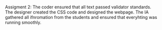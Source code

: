 Assigment 2:
The coder ensured that all text passed validator standards. The designer created the CSS code and designed the webpage. The IA gathered all ifnromation from the students and ensured that everyhting was running smoothly.